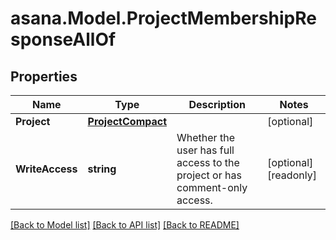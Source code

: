 
# asana.Model.ProjectMembershipResponseAllOf

## Properties

Name | Type | Description | Notes
------------ | ------------- | ------------- | -------------
**Project** | [**ProjectCompact**](ProjectCompact.md) |  | [optional] 
**WriteAccess** | **string** | Whether the user has full access to the project or has comment-only access. | [optional] [readonly] 

[[Back to Model list]](../README.md#documentation-for-models)
[[Back to API list]](../README.md#documentation-for-api-endpoints)
[[Back to README]](../README.md)

